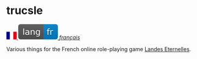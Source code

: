 # trucsle
[<img src="flag-fr.svg" height="20"> ![fr](lang-fr-blue.svg) *français*](README.fr.md)

Various things for the French online role-playing game [Landes Eternelles](http://www.landes-eternelles.com/).
